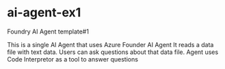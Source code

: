 # ai-agent-ex1
Foundry AI Agent template#1

This is a single AI Agent that uses Azure Founder AI Agent
It reads a data file with text data. 
Users can ask questions about that data file. 
Agent uses Code Interpretor as a tool to answer questions
